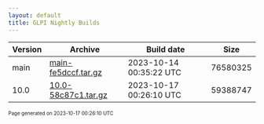 ```yaml
---
layout: default
title: GLPI Nightly Builds
---
```


Version|Archive|Build date|Size
---|---|---|---
main|[main-fe5dccf.tar.gz](main-fe5dccf.tar.gz)|2023-10-14 00:35:22 UTC|76580325
10.0|[10.0-58c87c1.tar.gz](10.0-58c87c1.tar.gz)|2023-10-17 00:26:10 UTC|59388747

<font size="1">Page generated on 2023-10-17 00:26:10 UTC</font>
